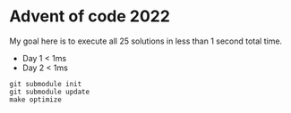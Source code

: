 # Advent of code 2022

My goal here is to execute all 25 solutions in less than 1 second total time.

- Day 1 < 1ms
- Day 2 < 1ms

```
git submodule init
git submodule update
make optimize
```
